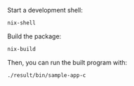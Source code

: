 Start a development shell:

```bash
nix-shell
```

Build the package:

```bash
nix-build
```

Then, you can run the built program with:

```bash
./result/bin/sample-app-c
```
